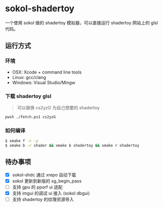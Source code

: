 # sokol-shadertoy

一个使用 sokol 做的 shadertoy 模拟器，可以直接运行 shadertoy 网站上的 glsl 代码。

## 运行方式

### 环境

- OSX: Xcode + command line tools
- Linux: gcc/clang
- Windows: Visual Studio/Mingw

### 下载 shadertoy glsl

> 可以替换 cs2yzG 为自己想要的 shadertoy

``` bash
pwsh ./fetch.ps1 cs2yzG
```

### 如何编译

``` bash
$ xmake f -c -y
$ xmake b -r shader && xmake b shadertoy && xmake r shadertoy
```

## 待办事项

- [x] sokol-shdc 通过 xrepo 自动下载
- [x] sokol 更新到新版的 sg_begin_pass
- [ ] 支持 gpu 的 pporf ui 适配
- [x] 支持 imgui 的调试 ui 接入 (sokol dbgui)
- [ ] 支持 shadertoy 的纹理资源导入
